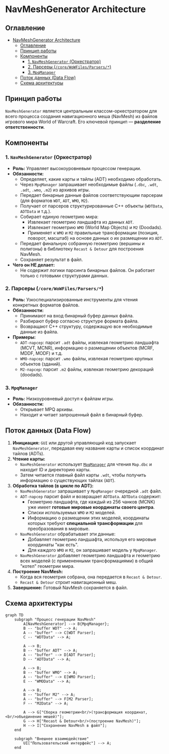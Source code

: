 # NavMeshGenerator Architecture

## Оглавление

- [NavMeshGenerator Architecture](#navmeshgenerator-architecture)
  - [Оглавление](#оглавление)
  - [Принцип работы](#принцип-работы)
  - [Компоненты](#компоненты)
    - [1. `NavMeshGenerator` (Оркестратор)](#1-navmeshgenerator-оркестратор)
    - [2. Парсеры (`/core/WoWFiles/Parsers/*`)](#2-парсеры-corewowfilesparsers)
    - [3. `MpqManager`](#3-mpqmanager)
  - [Поток данных (Data Flow)](#поток-данных-data-flow)
  - [Схема архитектуры](#схема-архитектуры)

## Принцип работы

`NavMeshGenerator` является центральным классом-оркестратором для всего процесса создания навигационного меша (NavMesh) из файлов игрового мира World of Warcraft. Его ключевой принцип — **разделение ответственности**.

## Компоненты

### 1. `NavMeshGenerator` (Оркестратор)

- **Роль:** Управляет высокоуровневым процессом генерации.
- **Обязанности:**
  - Определяет, какие карты и тайлы (ADT) необходимо обработать.
  - Через `MpqManager` запрашивает необходимые файлы (`.dbc`, `.wdt`, `.adt`, `.wmo`, `.m2`) из архивов игры.
  - Передает бинарные данные файлов соответствующим парсерам (для форматов `WDT`, `ADT`, `WMO`, `M2`).
  - Получает от парсеров структурированные C++ объекты (`WDTData`, `ADTData` и т.д.).
  - Собирает единую геометрию мира:
    - Извлекает геометрию ландшафта из данных `ADT`.
    - Извлекает геометрию `WMO` (World Map Objects) и `M2` (Doodads).
    - Применяет к `WMO` и `M2` правильные трансформации (позиция, поворот, масштаб) на основе данных о их размещении из `ADT`.
  - Передает финальную собранную геометрию (вершины и полигоны) в библиотеку `Recast & Detour` для построения NavMesh.
  - Сохраняет результат в файл.
- **Чего он НЕ делает:**
  - Не содержит логики парсинга бинарных файлов. Он работает только с готовыми структурами данных.

### 2. Парсеры (`/core/WoWFiles/Parsers/*`)

- **Роль:** Узкоспециализированные инструменты для чтения конкретных форматов файлов.
- **Обязанности:**
  - Принимают на вход бинарный буфер данных файла.
  - Разбирают буфер согласно структуре формата файла.
  - Возвращают C++ структуру, содержащую все необходимые данные из файла.
- **Примеры:**
  - `ADT-парсер`: парсит `.adt` файлы, извлекая геометрию ландшафта (MCVT, MCNR), информацию о размещении объектов (MCRF, MDDF, MODF) и т.д.
  - `WMO-парсер`: парсит `.wmo` файлы, извлекая геометрию крупных объектов (зданий).
  - `M2-парсер`: парсит `.m2` файлы, извлекая геометрию декораций (doodads).

### 3. `MpqManager`

- **Роль:** Низкоуровневый доступ к файлам игры.
- **Обязанности:**
  - Открывает MPQ архивы.
  - Находит и читает запрошенный файл в бинарный буфер.

## Поток данных (Data Flow)

1. **Инициация:** `GUI` или другой управляющий код запускает `NavMeshGenerator`, передавая ему название карты и список координат тайлов (ADTs).
2. **Чтение карты:**
    - `NavMeshGenerator` использует [`MpqManager`](../../../../../../src/core/MpqManager/MpqManager.h) для чтения `Map.dbc` и находит ID и директорию карты.
    - Затем читается главный файл карты `.wdt`, чтобы получить информацию о существующих тайлах (`ADT`).
3. **Обработка тайлов (в цикле по ADT):**
    - `NavMeshGenerator` запрашивает у `MpqManager` очередной `.adt` файл.
    - `ADT-парсер` парсит файл и возвращает `ADTData`. `ADTData` содержит:
        - Геометрию ландшафта, где каждый из 256 чанков (MCNK) уже имеет **готовые мировые координаты своего центра**.
        - Списки используемых `WMO` и `M2` моделей.
        - Информацию о размещении этих моделей, координаты которых требуют **специальной трансформации** для преобразования в мировые.
    - `NavMeshGenerator` обрабатывает эти данные:
        - Добавляет геометрию ландшафта, используя его мировые координаты "как есть".
        - Для каждого `WMO` и `M2`, он запрашивает модель у `MpqManager`.
    - `NavMeshGenerator` добавляет геометрию ландшафта и геометрию всех моделей (с примененными трансформациями) в общий "котел" геометрии мира.
4. **Построение NavMesh:**
    - Когда вся геометрия собрана, она передается в `Recast & Detour`.
    - `Recast & Detour` строит навигационный меш.
5. **Завершение:** Готовый NavMesh сохраняется в файл.

## Схема архитектуры

```mermaid
graph TD
    subgraph "Процесс генерации NavMesh"
        A[NavMeshGenerator] --> B{MpqManager};
        B -- "buffer WDT" --> A;
        A -- "buffer" --> C[WDT Parser];
        C -- "WDTData" --> A;
        
        A --> B;
        B -- "buffer ADT" --> A;
        A -- "buffer" --> D[ADT Parser];
        D -- "ADTData" --> A;

        A --> B;
        B -- "buffer WMO" --> A;
        A -- "buffer" --> E[WMO Parser];
        E -- "WMOData" --> A;

        A --> B;
        B -- "buffer M2" --> A;
        A -- "buffer" --> F[M2 Parser];
        F -- "M2Data" --> A;

        A --> G["Сборка геометрии<br/>(трансформация координат,<br/>объединение мешей)"];
        G --> H["Recast & Detour<br/>(построение NavMesh)"];
        H --> I["Сохранение NavMesh в файл"];
    end

    subgraph "Внешнее взаимодействие"
        UI["Пользовательский интерфейс"] --> A;
    end
```
